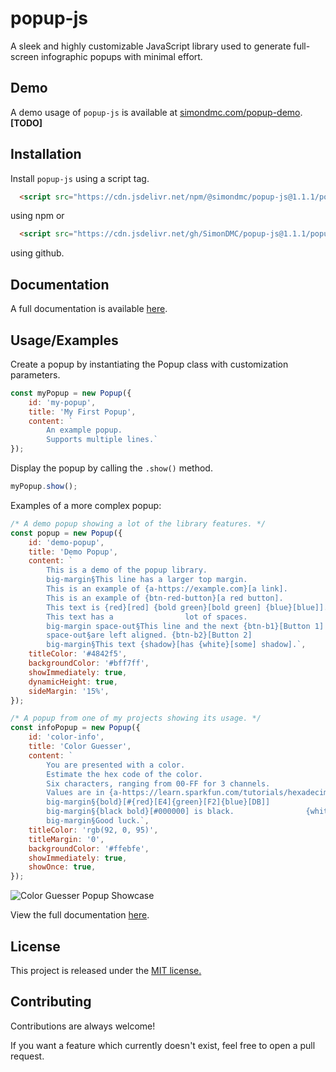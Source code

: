 
# popup-js

A sleek and highly customizable JavaScript library used to generate full-screen infographic popups with minimal effort.


## Demo

A demo usage of `popup-js` is available at [simondmc.com/popup-demo](https://simondmc.com/popup-demo). **[TODO]**


## Installation

Install `popup-js` using a script tag.

```html
  <script src="https://cdn.jsdelivr.net/npm/@simondmc/popup-js@1.1.1/popup.min.js"></script>
```
using npm or
```html
  <script src="https://cdn.jsdelivr.net/gh/SimonDMC/popup-js@1.1.1/popup.min.js"></script>
```
using github.
## Documentation

A full documentation is available [here](https://popup-js.rtfd.io).


## Usage/Examples

Create a popup by instantiating the Popup class with customization parameters.

```javascript
const myPopup = new Popup({
    id: 'my-popup',
    title: 'My First Popup',
    content: `
        An example popup.
        Supports multiple lines.`
});
```

Display the popup by calling the `.show()` method.
```javascript
myPopup.show();
```
Examples of a more complex popup:
```javascript
/* A demo popup showing a lot of the library features. */
const popup = new Popup({
    id: 'demo-popup',
    title: 'Demo Popup',
    content: `
        This is a demo of the popup library.
        big-margin§This line has a larger top margin.
        This is an example of {a-https://example.com}[a link].
        This is an example of {btn-red-button}[a red button].
        This text is {red}[red] {bold green}[bold green] {blue}[blue]].
        This text has a                lot of spaces.
        big-margin space-out§This line and the next {btn-b1}[Button 1]
        space-out§are left aligned. {btn-b2}[Button 2]
        big-margin§This text {shadow}[has {white}[some] shadow].`,
    titleColor: '#4842f5',
    backgroundColor: '#bff7ff',
    showImmediately: true,
    dynamicHeight: true,
    sideMargin: '15%',
});
```
```javascript
/* A popup from one of my projects showing its usage. */
const infoPopup = new Popup({
    id: 'color-info',
    title: 'Color Guesser',
    content: `
        You are presented with a color.
        Estimate the hex code of the color.
        Six characters, ranging from 00-FF for 3 channels.
        Values are in {a-https://learn.sparkfun.com/tutorials/hexadecimal/hex-basics}[Base-16].
        big-margin§{bold}[#{red}[E4]{green}[F2]{blue}[DB]]
        big-margin§{black bold}[#000000] is black.                {white bold shadow}[#FFFFFF] is white.
        big-margin§Good luck.`,
    titleColor: 'rgb(92, 0, 95)',
    titleMargin: '0',
    backgroundColor: '#ffebfe',
    showImmediately: true,
    showOnce: true,
});
```
![Color Guesser Popup Showcase](https://media.discordapp.net/attachments/847794209028833310/999926020817825872/unknown.png)

View the full documentation [here](https://popup-js.rtfd.io).

## License

This project is released under the [MIT license.](https://choosealicense.com/licenses/mit/)


## Contributing

Contributions are always welcome!

If you want a feature which currently doesn't exist, feel free to open a pull request.

